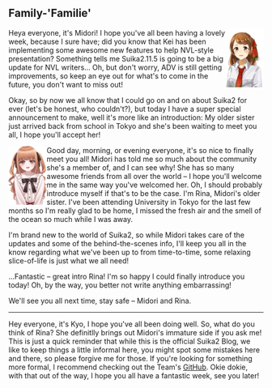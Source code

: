 ## Family-'Familie'

<img align="right" width="15%" src="/images/midori.png">

Heya everyone, it's Midori! I hope you've all been having a lovely week, because I sure have; did you know that Kei has been implementing some awesome
new features to help NVL-style presentation? Something tells me Suika2.11.5 is going to be a big update for NVL writers... Oh, but don't worry, ADV is
still getting improvements, so keep an eye out for what's to come in the future, you don't want to miss out!

Okay, so by now we all know that I could go on and on about Suika2 for ever (let's be honest, who couldn't?), but today I have a super special announcement to make,
well it's more like an introduction: My older sister just arrived back from school in Tokyo and she's been waiting to meet you all, I hope you'll accept her!

<img align="left" width="15%" src="/images/Rina-Waist-Up.png">

Good day, morning, or evening everyone, it's so nice to finally meet you all! Midori has told me so much about the community she's a member of, and I can see why!
She has so many awesome friends from all over the world – I hope you'll welcome me in the same way you've welcomed her.
Oh, I should probably introduce myself if that's to be the case. I'm Rina, Midori's older sister. I've been attending University in Tokyo for the last few months
so I'm really glad to be home, I missed the fresh air and the smell of the ocean so much while I was away.

I'm brand new to the world of Suika2, so while Midori takes care of the updates and some of the behind-the-scenes info, I'll keep you all in the know regarding what we've been up to from time-to-time,
some relaxing slice-of-life is just what we all need!

...Fantastic – great intro Rina! I'm so happy I could finally introduce you today! Oh, by the way, you better not write anything embarrassing!

We'll see you all next time, stay safe – Midori and Rina.

---

Hey everyone, it's Kyo, I hope you've all been doing well. So, what do you think of Rina? She definitlly brings out Midori's immature side if you ask me!
This is just a quick reminder that while this is the official Suika2 Blog, we like to keep things a little informal here, you might spot some mistakes here and there, so please forgive me for those.
If you're looking for something more formal, I recommend checking out the Team's [GitHub](https://github.com/suika2engine/suika2). Okie dokie, with that out of the way, I hope you all have a fantastic week, see you later!
